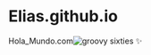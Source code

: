 # Elias.github.io
Hola_Mundo.com![groovy sixties ✨](https://user-images.githubusercontent.com/90352725/132587876-7585bfb7-32f6-4f5b-a427-e4b16c694ad4.jpg)
